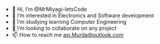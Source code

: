 - 👋 Hi, I’m @MrMiyagi-letsCode
- 👀 I’m interested in Electronics and Software development
- 🌱 I’m studying learning Computer Engineering
- 💞️ I’m looking to collaborate on any project
- 📫 How to reach me asj.Murda@outlook.com

<!---
MrMiyagi-letsCode/MrMiyagi-letsCode is a ✨ special ✨ repository because its `README.md` (this file) appears on your GitHub profile.
You can click the Preview link to take a look at your changes.
--->
